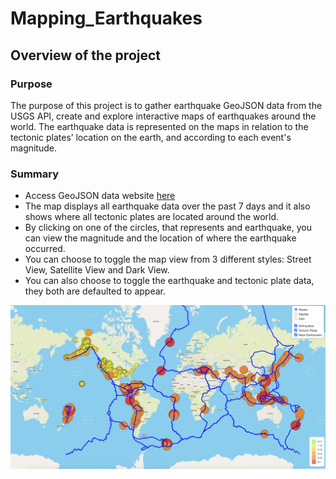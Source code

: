 # Mapping_Earthquakes
## Overview of the project
### Purpose
The purpose of this project is to gather earthquake GeoJSON data from the USGS API, create and explore interactive maps of earthquakes around the world.
The earthquake data is represented on the maps in relation to the tectonic plates’ location on the earth, and according to each event's magnitude.
### Summary
* Access GeoJSON data website [here](https://yutailee.github.io/Mapping_Earthquakes/)
* The map displays all earthquake data over the past 7 days and it also shows where all tectonic plates are located around the world.
* By clicking on one of the circles, that represents and earthquake, you can view the magnitude and the location of where the earthquake occurred.
* You can choose to toggle the map view from 3 different styles: Street View, Satellite View and Dark View.
* You can also choose to toggle the earthquake and tectonic plate data, they both are defaulted to appear. 


![image](https://github.com/YutaiLee/Mapping_Earthquakes/blob/main/Mapping_Earthquakes.png)
